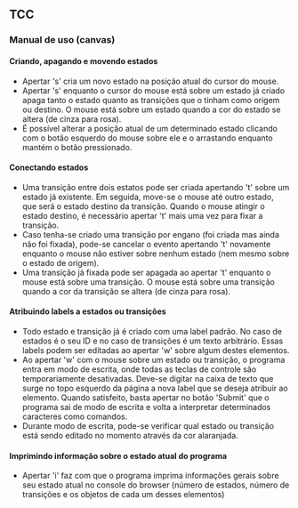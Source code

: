 ## TCC

### Manual de uso (canvas)

#### Criando, apagando e movendo estados
- Apertar 's' cria um novo estado na posição atual do cursor do mouse. 
- Apertar 's' enquanto o cursor do mouse está sobre um estado já criado apaga tanto o estado quanto as transições que o tinham como origem ou destino. O mouse está sobre um estado quando a cor do estado se altera (de cinza para rosa).
- É possível alterar a posição atual de um determinado estado clicando com o botão esquerdo do mouse sobre ele e o arrastando enquanto mantém o botão pressionado.

#### Conectando estados
- Uma transição entre dois estatos pode ser criada apertando 't' sobre um estado já existente. Em seguida, move-se o mouse até outro estado, que será o estado destino da transição. Quando o mouse atingir o estado destino, é necessário apertar 't' mais uma vez para fixar a transição.
- Caso tenha-se criado uma transição por engano (foi criada mas ainda não foi fixada), pode-se cancelar o evento apertando 't' novamente enquanto o mouse não estiver sobre nenhum estado (nem mesmo sobre o estado de origem).
- Uma transição já fixada pode ser apagada ao apertar 't' enquanto o mouse está sobre uma transição. O mouse está sobre uma transição quando a cor da transição se altera (de cinza para rosa).

#### Atribuindo labels a estados ou transições
- Todo estado e transição já é criado com uma label padrão. No caso de estados é o seu ID e no caso de transições é um texto arbitrário. Essas labels podem ser editadas ao apertar 'w' sobre algum destes elementos. 
- Ao apertar 'w' com o mouse sobre um estado ou transição, o programa entra em modo de escrita, onde todas as teclas de controle são temporariamente desativadas. Deve-se digitar na caixa de texto que surge no topo esquerdo da página a nova label que se deseja atribuir ao elemento. Quando satisfeito, basta apertar no botão 'Submit' que o programa sai de modo de escrita e volta a interpretar determinados caracteres como comandos.
- Durante modo de escrita, pode-se verificar qual estado ou transição está sendo editado no momento através da cor alaranjada.

#### Imprimindo informação sobre o estado atual do programa
- Apertar 'i' faz com que o programa imprima informações gerais sobre seu estado atual no console do browser (número de estados, número de transições e os objetos de cada um desses elementos)